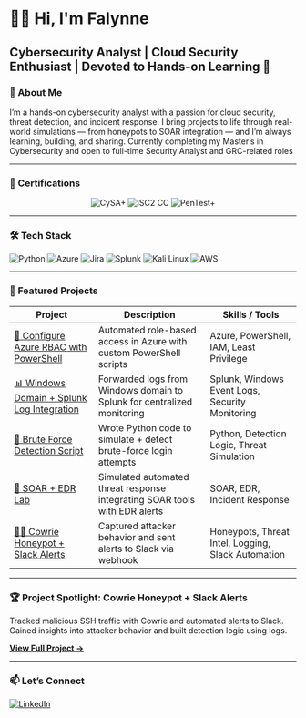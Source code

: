 

# 👋🏾 Hi, I'm Falynne

Cybersecurity Analyst | Cloud Security Enthusiast | Devoted to Hands-on Learning 🚀
---
### 🎯 About Me

I’m a hands-on cybersecurity analyst with a passion for cloud security, threat detection, and incident response. I bring projects to life through real-world simulations — from honeypots to SOAR integration — and I’m always learning, building, and sharing. Currently completing my Master’s in Cybersecurity and open to full-time Security Analyst and GRC-related roles

---
### 🧾 Certifications

<p align="center">
  <img src="https://img.shields.io/badge/CompTIA%20CySA%2B-Certified-F80000?style=for-the-badge&logo=comptia&logoColor=white" alt="CySA+">
  <img src="https://img.shields.io/badge/ISC2%20Certified%20in%20Cybersecurity-CC-006400?style=for-the-badge&logo=ISC2&logoColor=white" alt="ISC2 CC">
  <img src="https://img.shields.io/badge/CompTIA%20PenTest%2B-Certified-F80000?style=for-the-badge&logo=comptia&logoColor=white" alt="PenTest+">
</p>


---

### 🛠️ Tech Stack
![Python](https://img.shields.io/badge/Python-3670A0?style=for-the-badge&logo=python&logoColor=ffdd54)
![Azure](https://img.shields.io/badge/Azure-0078D4?style=for-the-badge&logo=azure-devops&logoColor=white)
![Jira](https://img.shields.io/badge/Jira-0052CC?style=for-the-badge&logo=jira&logoColor=white)
![Splunk](https://img.shields.io/badge/Splunk-000000?style=for-the-badge&logo=splunk&logoColor=white)
![Kali Linux](https://img.shields.io/badge/Kali%20Linux-557C94?style=for-the-badge&logo=kalilinux&logoColor=white)
![AWS](https://img.shields.io/badge/AWS-232F3E?style=for-the-badge&logo=amazonaws&logoColor=white)

---

### 🚀 Featured Projects

| Project | Description | Skills / Tools |
|--------|-------------|----------------|
| [🔐 Configure Azure RBAC with PowerShell](https://github.com/cYberbOss21/Configure-Azure-RBAC-with-PowerShell) | Automated role-based access in Azure with custom PowerShell scripts | Azure, PowerShell, IAM, Least Privilege |
| [📊 Windows Domain + Splunk Log Integration](https://github.com/cYberbOss21/Windows-Domain-and-Splunk-Integration) | Forwarded logs from Windows domain to Splunk for centralized monitoring | Splunk, Windows Event Logs, Security Monitoring |
| [🐍 Brute Force Detection Script](https://github.com/cYberbOss21/bruteforce-python-code) | Wrote Python code to simulate + detect brute-force login attempts | Python, Detection Logic, Threat Simulation |
| [🧠 SOAR + EDR Lab](https://github.com/cYberbOss21/SOAR-EDR) | Simulated automated threat response integrating SOAR tools with EDR alerts | SOAR, EDR, Incident Response |
| [🕵🏾 Cowrie Honeypot + Slack Alerts](https://github.com/cYberbOss21/Cowrie-Honeypot-) | Captured attacker behavior and sent alerts to Slack via webhook | Honeypots, Threat Intel, Logging, Slack Automation |


---

### 🏆 Project Spotlight: Cowrie Honeypot + Slack Alerts

Tracked malicious SSH traffic with Cowrie and automated alerts to Slack. Gained insights into attacker behavior and built detection logic using logs.

[**View Full Project →**](https://github.com/cYberbOss21/Cowrie-Honeypot-)

---

### 📫 Let’s Connect

[![LinkedIn](https://img.shields.io/badge/LinkedIn-0A66C2?style=for-the-badge&logo=linkedin&logoColor=white)](https://www.linkedin.com/in/falynne-armstrong/)


